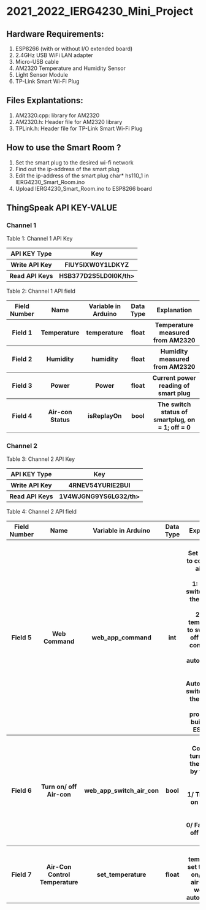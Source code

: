 # 2021_2022_IERG4230_Mini_Project
<h2>Hardware Requirements:</h2>
<ol>
    <li>ESP8266 (with or without I/O extended board)</li>
    <li>2.4GHz USB WiFi LAN adapter</li>
    <li>Micro-USB cable</li>
    <li>AM2320 Temperature and Humidity Sensor</li>
    <li>Light Sensor Module</li>
    <li>TP-Link Smart Wi-Fi Plug</li>
</ol>

<h2>Files Explantations:</h2>
<ol>
    <li>AM2320.cpp: library for AM2320</li>
    <li>AM2320.h: Header file for AM2320 library</li>
    <li>TPLink.h: Header file for TP-Link Smart Wi-Fi Plug</li>
</ol>

<h2>How to use the Smart Room ?</h2>
<ol>
    <li>Set the smart plug to the desired wi-fi network</li>
    <li>Find out the ip-address of the smart plug</li>
    <li>Edit the ip-address of the smart plug char* hs110_1 in IERG4230_Smart_Room.ino </li>
    <li>Upload IERG4230_Smart_Room.ino to ESP8266 board</li>
</ol>

<h2> ThingSpeak API KEY-VALUE</h2>
<h3>Channel 1</h3>
<label>Table 1: Channel 1 API Key</lablel>
<table>
    <tr>
        <th>API KEY Type</th>
        <th>Key</th>
    </tr>
    <tr>
        <th>Write API Key</th>
        <th>FIUY5IXW0Y1LDKYZ</th>
    </tr>
        <th>Read API Keys</th>
        <th>HSB377D2S5LD0I0K/th>
    <tr>
    </tr>
</table>

<label>Table 2: Channel 1 API field</label>
<table>
    <tr>
        <th>Field Number</th>
        <th>Name</th>
        <th>Variable in Arduino</th>
        <th>Data Type</th>
        <th>Explanation</th>
    </tr>
    <tr>
        <th>Field 1</th>
        <th>Temperature</th>
        <th>temperature</th>
        <th>float</th>
        <th>Temperature measured from AM2320</th>
    </tr>
    <tr>
        <th>Field 2</th>
        <th>Humidity</th>
        <th>humidity</th>
        <th>float</th>
        <th>Humidity measured from AM2320</th>
    </tr>
    <tr>
        <th>Field 3</th>
        <th>Power</th>
        <th>Power</th>
        <th>float</th>
        <th>Current power reading of smart plug</th>
    </tr>
    <tr>
        <th>Field 4</th>
        <th>Air-con Status</th>
        <th>isReplayOn</th>
        <th>bool</th>
        <th>The switch status of smartplug, on = 1; off = 0</th>
    </tr>
</table>

<h3>Channel 2</h3>
<label>Table 3: Channel 2 API Key</lablel>
<table>
    <tr>
        <th>API KEY Type</th>
        <th>Key</th>
    </tr>
    <tr>
        <th>Write API Key</th>
        <th>4RNEV54YURIE2BUI</th>
    </tr>
        <th>Read API Keys</th>
        <th>1V4WJGNG9YS6LG32/th>
    <tr>
    </tr>
</table>

<label>Table 4: Channel 2 API field</label>
<table>
    <tr>
        <th>Field Number</th>
        <th>Name</th>
        <th>Variable in Arduino</th>
        <th>Data Type</th>
        <th>Explanation</th>
    </tr>
    <tr>
        <th>Field 5</th>
        <th>Web Command</th>
        <th>web_app_command</th>
        <th>int</th>
        <th>
            <br>Set the case to control the air-con</br>
            <br>1: Manual switch on/ off the air-con</br>
            <br>2: Set a temperature to switch on/ off the air-con by web app automatically</br>
            <br>3: Automatically switch on/ off the air-con by programme built-in on ESP8266
            </br>
        </th>
    </tr>
    <tr>
        <th>Field 6</th>
        <th>Turn on/ off Air-con</th>
        <th>web_app_switch_air_con</th>
        <th>bool</th>
        <th>
        <br>Control to turn on/ off the air-con by the web app</br>
        <br>1/ True: Turn on the air-con</br>
        <br>0/ False: Turn off the air-con</br>
        </th>
    </tr>
    <tr>
        <th>Field 7</th>
        <th>Air-Con Control Temperature</th>
        <th>set_temperature</th>
        <th>float</th>
        <th>The temperature set to switch on/ off the air-con by web app automatically</th>
    </tr>
</table>
